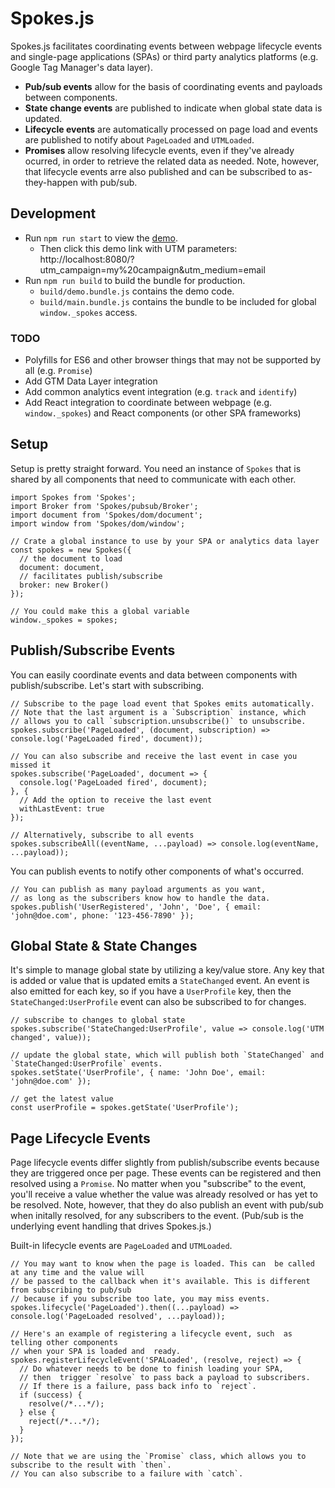 # Spokes.js

Spokes.js facilitates coordinating events between webpage lifecycle events and single-page applications (SPAs) or third party analytics platforms (e.g. Google Tag Manager's data layer).

- **Pub/sub events** allow for the basis of coordinating events and payloads between components.
- **State change events** are published to indicate when global state data is updated.
- **Lifecycle events** are automatically processed on page load and events are published to notify about `PageLoaded` and `UTMLoaded`.
- **Promises** allow resolving lifecycle events, even if they've already ocurred, in order to retrieve the related data as needed. Note, however, that lifecycle events arre also published and can be subscribed to as-they-happen with pub/sub.

## Development

- Run `npm run start` to view the [demo](./src/demo.js).
    - Then click this demo link with UTM parameters: http://localhost:8080/?utm_campaign=my%20campaign&utm_medium=email
- Run `npm run build` to build the bundle for production.
    - `build/demo.bundle.js` contains the demo code.
    - `build/main.bundle.js` contains the bundle to be included for global `window._spokes` access.

### TODO

- Polyfills for ES6 and other browser things that may not be supported by all (e.g. `Promise`)
- Add GTM Data Layer integration
- Add common analytics event integration (e.g. `track` and `identify`)
- Add React integration to coordinate between webpage (e.g. `window._spokes`) and React components (or other SPA frameworks)

## Setup

Setup is pretty straight forward. You need an instance of `Spokes` that is shared by all components that need to communicate with each other.

```es6
import Spokes from 'Spokes';
import Broker from 'Spokes/pubsub/Broker';
import document from 'Spokes/dom/document';
import window from 'Spokes/dom/window';

// Crate a global instance to use by your SPA or analytics data layer
const spokes = new Spokes({
  // the document to load
  document: document,
  // facilitates publish/subscribe
  broker: new Broker()
});

// You could make this a global variable
window._spokes = spokes;
```

## Publish/Subscribe Events

You can easily  coordinate events and data between  components with publish/subscribe. Let's start with subscribing.

```es6
// Subscribe to the page load event that Spokes emits automatically.
// Note that the last argument is a `Subscription` instance, which
// allows you to call `subscription.unsubscribe()` to unsubscribe.
spokes.subscribe('PageLoaded', (document, subscription) => console.log('PageLoaded fired', document));

// You can also subscribe and receive the last event in case you missed it
spokes.subscribe('PageLoaded', document => {
  console.log('PageLoaded fired', document);
}, {
  // Add the option to receive the last event
  withLastEvent: true
});

// Alternatively, subscribe to all events
spokes.subscribeAll((eventName, ...payload) => console.log(eventName, ...payload));
```

You can publish events to notify other components of what's occurred.

```es6
// You can publish as many payload arguments as you want,
// as long as the subscribers know how to handle the data.
spokes.publish('UserRegistered', 'John', 'Doe', { email: 'john@doe.com', phone: '123-456-7890' });
```

## Global State & State Changes

It's simple to manage global state by utilizing a key/value store. Any key that is added or value that is updated emits a `StateChanged` event. An event is also emitted for each key, so if you have a `UserProfile` key, then the `StateChanged:UserProfile` event can also be subscribed to for changes.

```es6
// subscribe to changes to global state
spokes.subscribe('StateChanged:UserProfile', value => console.log('UTM changed', value));

// update the global state, which will publish both `StateChanged` and `StateChanged:UserProfile` events.
spokes.setState('UserProfile', { name: 'John Doe', email: 'john@doe.com' });

// get the latest value
const userProfile = spokes.getState('UserProfile');
```

## Page Lifecycle Events

Page lifecycle events differ slightly from publish/subscribe events because they are triggered once per page. These events can be registered and then resolved using a `Promise`. No matter when you "subscribe" to the event, you'll receive a value whether the value was already  resolved or has yet to be resolved. Note, however, that they do also publish an event with pub/sub when  initally resolved, for any subscribers to the event. (Pub/sub is the underlying event handling that drives Spokes.js.)

Built-in lifecycle events are `PageLoaded` and `UTMLoaded`.

```es6
// You may want to know when the page is loaded. This can  be called at any time and the value will
// be passed to the callback when it's available. This is different from subscribing to pub/sub
// because if you subscribe too late, you may miss events.
spokes.lifecycle('PageLoaded').then((...payload) => console.log('PageLoaded resolved', ...payload));

// Here's an example of registering a lifecycle event, such  as telling other components
// when your SPA is loaded and  ready.
spokes.registerLifecycleEvent('SPALoaded', (resolve, reject) => {
  // Do whatever needs to be done to finish loading your SPA,
  // then  trigger `resolve` to pass back a payload to subscribers.
  // If there is a failure, pass back info to `reject`.
  if (success) {
    resolve(/*...*/);
  } else {
    reject(/*...*/);
  }
});

// Note that we are using the `Promise` class, which allows you to subscribe to the result with `then`.
// You can also subscribe to a failure with `catch`.
```

